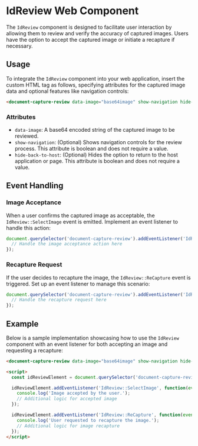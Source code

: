 # IdReview Web Component

The `IdReview` component is designed to facilitate user interaction by allowing them to review and verify the accuracy of captured images. Users have the option to accept the captured image or initiate a recapture if necessary.

## Usage

To integrate the `IdReview` component into your web application, insert the custom HTML tag as follows, specifying attributes for the captured image data and optional features like navigation controls:

```html
<document-capture-review data-image="base64image" show-navigation hide-back-to-host></document-capture-review>
```

### Attributes

- `data-image`: A base64 encoded string of the captured image to be reviewed.
- `show-navigation`: (Optional) Shows navigation controls for the review process. This attribute is boolean and does not require a value.
- `hide-back-to-host`: (Optional) Hides the option to return to the host application or page. This attribute is boolean and does not require a value.

## Event Handling

### Image Acceptance

When a user confirms the captured image as acceptable, the `IdReview::SelectImage` event is emitted. Implement an event listener to handle this action:

```js
document.querySelector('document-capture-review').addEventListener('IdReview::SelectImage', function(event) {
  // Handle the image acceptance action here
});
```

### Recapture Request

If the user decides to recapture the image, the `IdReview::ReCapture` event is triggered. Set up an event listener to manage this scenario:

```js
document.querySelector('document-capture-review').addEventListener('IdReview::ReCapture', function(event) {
  // Handle the recapture request here
});
```

## Example

Below is a sample implementation showcasing how to use the `IdReview` component with an event listener for both accepting an image and requesting a recapture:

```html
<document-capture-review data-image="base64image" show-navigation hide-back-to-host></document-capture-review>

<script>
  const idReviewElement = document.querySelector('document-capture-review');

  idReviewElement.addEventListener('IdReview::SelectImage', function(event) {
    console.log('Image accepted by the user.');
    // Additional logic for accepted image
  });

  idReviewElement.addEventListener('IdReview::ReCapture', function(event) {
    console.log('User requested to recapture the image.');
    // Additional logic for image recapture
  });
</script>
```
